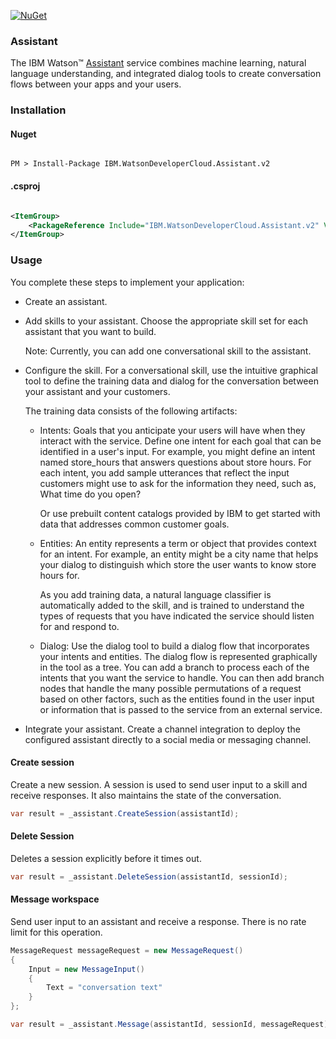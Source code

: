 [![NuGet](https://img.shields.io/badge/nuget-v3.0.0-green.svg?style=flat)](https://www.nuget.org/packages/IBM.WatsonDeveloperCloud.Assistant.v2/)

### Assistant

The IBM Watson™ [Assistant][assistant] service combines machine learning, natural language understanding, and integrated dialog tools to create conversation flows between your apps and your users.

### Installation
#### Nuget
```

PM > Install-Package IBM.WatsonDeveloperCloud.Assistant.v2

```
#### .csproj
```xml

<ItemGroup>
    <PackageReference Include="IBM.WatsonDeveloperCloud.Assistant.v2" Version="3.0.0" />
</ItemGroup>

```
### Usage
You complete these steps to implement your application:

* Create an assistant.

* Add skills to your assistant. Choose the appropriate skill set for each assistant that you want to build.

    Note: Currently, you can add one conversational skill to the assistant.

* Configure the skill. For a conversational skill, use the intuitive graphical tool to define the training data and dialog for the conversation between your assistant and your customers.

    The training data consists of the following artifacts:

    * Intents: Goals that you anticipate your users will have when they interact with the service. Define one intent for each goal that can be identified in a user's input. For example, you might define an intent named store_hours that answers questions about store hours. For each intent, you add sample utterances that reflect the input customers might use to ask for the information they need, such as, What time do you open?

        Or use prebuilt content catalogs provided by IBM to get started with data that addresses common customer goals.

    * Entities: An entity represents a term or object that provides context for an intent. For example, an entity might be a city name that helps your dialog to distinguish which store the user wants to know store hours for.

        As you add training data, a natural language classifier is automatically added to the skill, and is trained to understand the types of requests that you have indicated the service should listen for and respond to.

    * Dialog: Use the dialog tool to build a dialog flow that incorporates your intents and entities. The dialog flow is represented graphically in the tool as a tree. You can add a branch to process each of the intents that you want the service to handle. You can then add branch nodes that handle the many possible permutations of a request based on other factors, such as the entities found in the user input or information that is passed to the service from an external service.

* Integrate your assistant. Create a channel integration to deploy the configured assistant directly to a social media or messaging channel.

#### Create session
Create a new session. A session is used to send user input to a skill and receive responses. It also maintains the state of the conversation.
```cs
var result = _assistant.CreateSession(assistantId);
```

#### Delete Session
Deletes a session explicitly before it times out.
```cs
var result = _assistant.DeleteSession(assistantId, sessionId);
```

#### Message workspace
Send user input to an assistant and receive a response. There is no rate limit for this operation.
```cs
MessageRequest messageRequest = new MessageRequest()
{
    Input = new MessageInput()
    {
        Text = "conversation text"
    }
};

var result = _assistant.Message(assistantId, sessionId, messageRequest);
```

[assistant]:https://console.bluemix.net/docs/services/assistant/index.html
